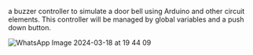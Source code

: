 a buzzer controller to simulate a door bell
using Arduino and other circuit elements. This controller will be managed by global
variables and a push down button.

![WhatsApp Image 2024-03-18 at 19 44 09](https://github.com/RominaDehghani/buzzer_controller/assets/129296090/0ac09180-cfc6-490f-87a6-cb5a91b6c409)
